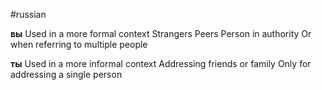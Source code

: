#russian 

**вы**
Used in a more formal context
	Strangers
	Peers
	Person in authority
	Or when referring to multiple people
	

**ты**
Used in a more informal context
	Addressing friends or family
	Only for addressing a single person